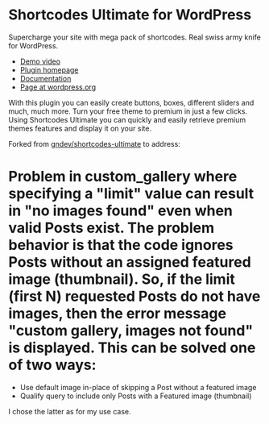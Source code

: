 Shortcodes Ultimate for WordPress
=================================

Supercharge your site with mega pack of shortcodes.
Real swiss army knife for WordPress.

* [Demo video](http://www.youtube.com/watch?v=DR2c266yWEA)
* [Plugin homepage](http://gndev.info/shortcodes-ultimate/)
* [Documentation](http://gndev.info/kb/)
* [Page at wordpress.org](http://wordpress.org/plugins/shortcodes-ultimate/)

With this plugin you can easily create buttons, boxes, different sliders and much, much more. Turn your free theme to premium in just a few clicks. Using Shortcodes Ultimate you can quickly and easily retrieve premium themes features and display it on your site.

Forked from [gndev/shortcodes-ultimate](https://github.com/gndev/shortcodes-ultimate) to address:
# Problem in custom_gallery where specifying a "limit" value can result in "no images found" even when valid Posts exist. The problem behavior is that the code ignores Posts without an assigned featured image (thumbnail). So, if the limit (first N) requested Posts do not have images, then the error message "custom gallery, images not found" is displayed. This can be solved one of two ways:
* Use default image in-place of skipping a Post without a featured image
* Qualify query to include only Posts with a Featured image (thumbnail)

I chose the latter as for my use case.
